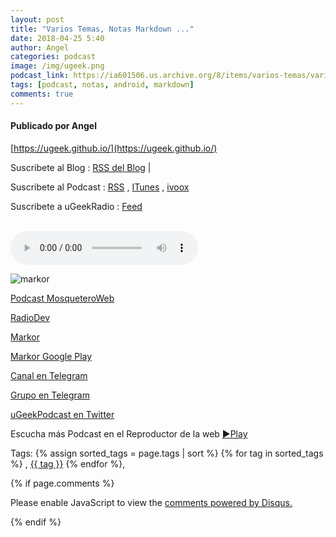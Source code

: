 ```yaml
---
layout: post
title: "Varios Temas, Notas Markdown ..."
date: 2018-04-25 5:40
author: Angel
categories: podcast
image: /img/ugeek.png
podcast_link: https://ia601506.us.archive.org/8/items/varios-temas/varios-temas.mp3
tags: [podcast, notas, android, markdown]
comments: true
---
```

#### Publicado por Angel

[https://ugeek.github.io/](https://ugeek.github.io/)

Suscribete al Blog :  [RSS del Blog](http://feeds.feedburner.com/uGeekBlog) |

Suscribete al Podcast :  [RSS](http://feeds.feedburner.com/ugeek) , [ITunes](https://itunes.apple.com/us/podcast/ugeek/id1201421866?mt=2) , [ivoox](https://www.ivoox.com/podcast-ugeek_sq_f1383493_1.html)  

Suscribete a uGeekRadio : [Feed](http://feeds.feedburner.com/uGeekRadio)  



<br>

<!-- ------------------------------------- url del podcast -------------------------------------------  -->
<audio controls>
  <source src="https://ia601506.us.archive.org/8/items/varios-temas/varios-temas.mp3">
Your browser does not support the audio element.
</audio>

<!-- -------------------------------------Imagen -------------------------------------------  -->



![markor](http://telegra.ph/file/021761fa6dc2173a61791.jpg)


<!-- -------------------------------------Descripción del podcast -------------------------------------------  -->

[Podcast MosqueteroWeb](https://www.ivoox.com/podcast-mosqueteroweb-tecnologia-linux-chromebooks_sq_f1248962_1.html)  

[RadioDev](https://www.ivoox.com/perfil-radiodev_aj_10465761_1.html)  

[Markor](https://github.com/gsantner/markor)  

[Markor Google Play](https://play.google.com/store/apps/details?id=net.gsantner.markor)  

<!-- -------------------------------------Aquí abajo los Comentarios -------------------------------------------  -->







[Canal en Telegram](https://t.me/uGeek)  

[Grupo en Telegram](https://t.me/uGeekPodcast)  

[uGeekPodcast en Twitter](https://twitter.com/ugeekpodcast)  


Escucha más Podcast en el Reproductor de la web [►Play](https://ugeek.github.io/podcasts/)  


Tags: {% assign sorted_tags = page.tags | sort %} {% for tag in sorted_tags %} , <span class="tag"><a href="/tag#{{ tag }}">{{ tag }}</a></span> {% endfor %},


{% if page.comments %}
<div id="disqus_thread"></div>
<script>

/**
*  RECOMMENDED CONFIGURATION VARIABLES: EDIT AND UNCOMMENT THE SECTION BELOW TO INSERT DYNAMIC VALUES FROM YOUR PLATFORM OR CMS.
*  LEARN WHY DEFINING THESE VARIABLES IS IMPORTANT: https://disqus.com/admin/universalcode/#configuration-variables*/
/*
var disqus_config = function () {
this.page.url = PAGE_URL;  // Replace PAGE_URL with your page's canonical URL variable
this.page.identifier = PAGE_IDENTIFIER; // Replace PAGE_IDENTIFIER with your page's unique identifier variable
};
*/
(function() { // DON'T EDIT BELOW THIS LINE
var d = document, s = d.createElement('script');
s.src = 'https://https-angelbcn-github-io-ugeek.disqus.com/embed.js';
s.setAttribute('data-timestamp', +new Date());
(d.head || d.body).appendChild(s);
})();
</script>
<noscript>Please enable JavaScript to view the <a href="https://disqus.com/?ref_noscript">comments powered by Disqus.</a></noscript>

{% endif %}

<script id="dsq-count-scr" src="//https-angelbcn-github-io-ugeek.disqus.com/count.js" async></script>
